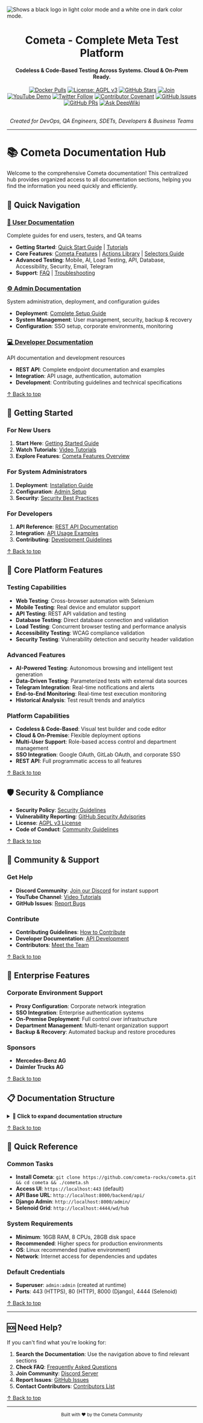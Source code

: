<picture>
  <source media="(prefers-color-scheme: dark)" srcset="https://raw.githubusercontent.com/cometa-rocks/cometa_documentation/main/img/logos/COMETAROCKS_LogoEslog_Y_W.png">
  <source media="(prefers-color-scheme: light)" srcset="https://raw.githubusercontent.com/cometa-rocks/cometa_documentation/main/img/logos/COMETAROCKS_LogoEslog_Y_B.png">
  <img alt="Shows a black logo in light color mode and a white one in dark color mode." src="https://user-images.githubusercontent.com/25423296/163456779-a8556205-d0a5-45e2-ac17-42d089e3c3f8.png">
</picture>
<div align="center">
  <h1>Cometa - Complete Meta Test Platform</h1>
  <h4>Codeless & Code-Based Testing Across Systems. Cloud & On-Prem Ready.</h4>

  [![Docker Pulls](https://img.shields.io/docker/pulls/cometa/django?style=flat-square)](https://hub.docker.com/r/cometa/django)
  [![License: AGPL v3](https://img.shields.io/badge/License-AGPL%20v3-blue.svg?style=flat-square)](https://www.gnu.org/licenses/agpl-3.0.html)
  [![GitHub Stars](https://img.shields.io/github/stars/cometa-rocks/cometa?style=social)](https://github.com/cometa-rocks/cometa/stargazers)
  [![Join](https://img.shields.io/discord/810822044367061042?label=Join%20our%20Community&logo=discord)](https://discord.gg/PUxt5bsRej)
  [![YouTube Demo](https://img.shields.io/badge/Watch-Demo-red?logo=youtube&style=flat-square)](https://youtu.be/s86rnmbLDpc)
  [![Twitter Follow](https://img.shields.io/twitter/follow/cometa_rocks?style=social)](https://twitter.com/cometa_rocks)
  [![Contributor Covenant](https://img.shields.io/badge/Contributor%20Covenant-2.1-4baaaa.svg)](CODE_OF_CONDUCT.md)
  [![GitHub Issues](https://img.shields.io/github/issues/cometa-rocks/cometa?style=flat-square)](https://github.com/cometa-rocks/cometa/issues)
  [![GitHub PRs](https://img.shields.io/github/issues-pr/cometa-rocks/cometa?style=flat-square)](https://github.com/cometa-rocks/cometa/pulls)
  [![Ask DeepWiki](https://deepwiki.com/badge.svg)](https://deepwiki.com/cometa-rocks/cometa_documentation)



  <br/>
  <em>Created for DevOps, QA Engineers, SDETs, Developers & Business Teams</em>
</div>

---

# 📚 Cometa Documentation Hub

Welcome to the comprehensive Cometa documentation! This centralized hub provides organized access to all documentation sections, helping you find the information you need quickly and efficiently.

## 🎯 Quick Navigation

### [👥 User Documentation](user/)
Complete guides for end users, testers, and QA teams
- **Getting Started**: [Quick Start Guide](user/GETTING_STARTED.md) | [Tutorials](user/TUTORIALS.md)
- **Core Features**: [Cometa Features](user/cometa_features.md) | [Actions Library](user/cometa_actions.md) | [Selectors Guide](user/cometa_selectors.md)
- **Advanced Testing**: Mobile, AI, Load Testing, API, Database, Accessibility, Security, Email, Telegram
- **Support**: [FAQ](user/FAQ.md) | [Troubleshooting](user/questions.md)

### [⚙️ Admin Documentation](admin/)
System administration, deployment, and configuration guides
- **Deployment**: [Complete Setup Guide](admin/deployment.md)
- **System Management**: User management, security, backup & recovery
- **Configuration**: SSO setup, corporate environments, monitoring

### [💻 Developer Documentation](developer/)
API documentation and development resources
- **REST API**: Complete endpoint documentation and examples
- **Integration**: API usage, authentication, automation
- **Development**: Contributing guidelines and technical specifications

[↑ Back to top](#-cometa-documentation-hub)

## 🚀 Getting Started

### For New Users
1. **Start Here**: [Getting Started Guide](user/GETTING_STARTED.md)
2. **Watch Tutorials**: [Video Tutorials](user/TUTORIALS.md)
3. **Explore Features**: [Cometa Features Overview](user/cometa_features.md)

### For System Administrators
1. **Deployment**: [Installation Guide](admin/deployment.md)
2. **Configuration**: [Admin Setup](admin/README.md)
3. **Security**: [Security Best Practices](admin/README.md#security--authentication)

### For Developers
1. **API Reference**: [REST API Documentation](developer/README.md)
2. **Integration**: [API Usage Examples](developer/README.md)
3. **Contributing**: [Development Guidelines](developer/CONTRIBUTING.md)

[↑ Back to top](#-cometa-documentation-hub)

## 🔧 Core Platform Features

### Testing Capabilities
- **Web Testing**: Cross-browser automation with Selenium
- **Mobile Testing**: Real device and emulator support
- **API Testing**: REST API validation and testing
- **Database Testing**: Direct database connection and validation
- **Load Testing**: Concurrent browser testing and performance analysis
- **Accessibility Testing**: WCAG compliance validation
- **Security Testing**: Vulnerability detection and security header validation

### Advanced Features
- **AI-Powered Testing**: Autonomous browsing and intelligent test generation
- **Data-Driven Testing**: Parameterized tests with external data sources
- **Telegram Integration**: Real-time notifications and alerts
- **End-to-End Monitoring**: Real-time test execution monitoring
- **Historical Analysis**: Test result trends and analytics

### Platform Capabilities
- **Codeless & Code-Based**: Visual test builder and code editor
- **Cloud & On-Premise**: Flexible deployment options
- **Multi-User Support**: Role-based access control and department management
- **SSO Integration**: Google OAuth, GitLab OAuth, and corporate SSO
- **REST API**: Full programmatic access to all features

[↑ Back to top](#-cometa-documentation-hub)

## 🛡️ Security & Compliance

- **Security Policy**: [Security Guidelines](SECURITY.md)
- **Vulnerability Reporting**: [GitHub Security Advisories](https://github.com/cometa-rocks/cometa/security/advisories/new)
- **License**: [AGPL v3 License](../LICENSE)
- **Code of Conduct**: [Community Guidelines](../CODE_OF_CONDUCT.md)

[↑ Back to top](#-cometa-documentation-hub)

## 🤝 Community & Support

### Get Help
- **Discord Community**: [Join our Discord](https://discord.gg/PUxt5bsRej) for instant support
- **YouTube Channel**: [Video Tutorials](https://www.youtube.com/channel/UCSne7hU1GRbg4cV0qWvD2Uw)
- **GitHub Issues**: [Report Bugs](https://github.com/cometa-rocks/cometa/issues)

### Contribute
- **Contributing Guidelines**: [How to Contribute](../CONTRIBUTING.md)
- **Developer Documentation**: [API Development](developer/CONTRIBUTING.md)
- **Contributors**: [Meet the Team](../CONTRIBUTORS.md)

[↑ Back to top](#-cometa-documentation-hub)

## 🏢 Enterprise Features

### Corporate Environment Support
- **Proxy Configuration**: Corporate network integration
- **SSO Integration**: Enterprise authentication systems
- **On-Premise Deployment**: Full control over infrastructure
- **Department Management**: Multi-tenant organization support
- **Backup & Recovery**: Automated backup and restore procedures

### Sponsors
- **Mercedes-Benz AG**
- **Daimler Trucks AG**

[↑ Back to top](#-cometa-documentation-hub)

## 📋 Documentation Structure

<details>
<summary><strong>📁 Click to expand documentation structure</strong></summary>

```
docs/
├── 📖 README.md (this file)
├── 👥 user/                    # End-user documentation
│   ├── GETTING_STARTED.md     # Quick start guide
│   ├── TUTORIALS.md           # Video tutorials
│   ├── cometa_features.md     # Platform features overview
│   ├── cometa_actions.md      # Complete actions library
│   ├── cometa_selectors.md    # Element targeting guide
│   ├── mobile_feature.md      # Mobile testing
│   ├── ai_feature.md          # AI-powered testing
│   ├── LOAD_TESTING.md        # Performance testing
│   ├── api_test.md            # API testing
│   ├── database_testing.md    # Database testing
│   ├── accessibility_testing.md # Accessibility testing
│   ├── security_feature.md    # Security testing
│   ├── email_feature.md       # Email testing
│   ├── telegram_feature.md    # Telegram integration
│   ├── e2e_monitoring.md      # Real-time monitoring
│   ├── historical_analysis.md # Analytics and trends
│   ├── data_driven_testing.md # Parameterized testing
│   ├── FAQ.md                 # Frequently asked questions
│   └── questions.md           # Extended troubleshooting
├── ⚙️ admin/                   # System administration
│   ├── README.md              # Admin guide
│   └── deployment.md          # Deployment instructions
├── 💻 developer/              # Developer resources
│   ├── README.md              # API documentation
│   └── CONTRIBUTING.md        # Development guidelines
├── 🛡️ SECURITY.md             # Security policy
└── 📄 index.md                # Documentation overview
```
</details>

[↑ Back to top](#-cometa-documentation-hub)

## 🔄 Quick Reference

### Common Tasks
- **Install Cometa**: `git clone https://github.com/cometa-rocks/cometa.git && cd cometa && ./cometa.sh`
- **Access UI**: `https://localhost:443` (default)
- **API Base URL**: `http://localhost:8000/backend/api/`
- **Django Admin**: `http://localhost:8000/admin/`
- **Selenoid Grid**: `http://localhost:4444/wd/hub`

### System Requirements
- **Minimum**: 16GB RAM, 8 CPUs, 28GB disk space
- **Recommended**: Higher specs for production environments
- **OS**: Linux recommended (native environment)
- **Network**: Internet access for dependencies and updates

### Default Credentials
- **Superuser**: `admin:admin` (created at runtime)
- **Ports**: 443 (HTTPS), 80 (HTTP), 8000 (Django), 4444 (Selenoid)

[↑ Back to top](#-cometa-documentation-hub)

---

## 🆘 Need Help?

If you can't find what you're looking for:

1. **Search the Documentation**: Use the navigation above to find relevant sections
2. **Check FAQ**: [Frequently Asked Questions](user/FAQ.md)
3. **Join Community**: [Discord Server](https://discord.gg/PUxt5bsRej)
4. **Report Issues**: [GitHub Issues](https://github.com/cometa-rocks/cometa/issues)
5. **Contact Contributors**: [Contributors List](../CONTRIBUTORS.md)

[↑ Back to top](#-cometa-documentation-hub)

---

<div align="center">
  <sub>Built with ❤️ by the Cometa Community</sub>
</div> 